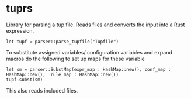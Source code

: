 # tuprs
Library for parsing a tup file. 
Reads files and converts the input into a Rust expression.
```
let tupf = parser::parse_tupfile("Tupfile")
```
To substitute assigned variables/ configuration variables and expand macros do the following to set up maps for these variable
```
let sm = parser::SubstMap(expr_map : HashMap::new(), conf_map : HashMap::new(),  rule_map : HashMap::new()) 
tupf.subst(sm)
```
This also reads included files.

